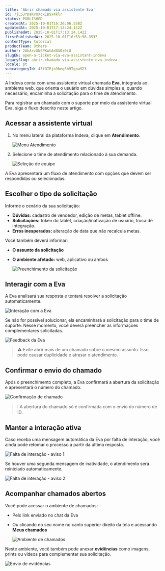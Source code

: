```yaml
---
title: 'Abrir chamado via assistente Eva'
id: 7jL5JrDaKVnXcxIB9x4klr
status: PUBLISHED
createdAt: 2025-10-01T16:26:06.558Z
updatedAt: 2025-10-01T17:13:24.142Z
publishedAt: 2025-10-01T17:13:24.142Z
firstPublishedAt: 2025-10-01T16:53:58.853Z
contentType: tutorial
productTeam: Others
author: 2AhArvGNSPKwUAd8GOz0iU
slugEN: open-a-ticket-via-eva-assistant-indeva
legacySlug: abrir-chamado-via-assistente-eva-indeva
locale: pt
subcategoryId: 43f3IRjn9begSh9Tgpa923
---
```


A Indeva conta com uma assistente virtual chamada **Eva**, integrada ao ambiente web, que orienta o usuário em dúvidas simples e, quando necessário, encaminha a solicitação para o time de atendimento.

Para registrar um chamado com o suporte por meio da assistente virtual Eva, siga o fluxo descrito neste artigo.

## Acessar a assistente virtual

1. No menu lateral da plataforma Indeva, clique em **Atendimento**.

   ![Menu Atendimento](https://raw.githubusercontent.com/vtexdocs/help-center-content/refs/heads/main/docs/pt/tutorials/indeva-by-vtex/suporte-indeva/abrir-chamado-via-assistente-eva-indeva_1.png)

2. Selecione o time de atendimento relacionado à sua demanda.

   ![Seleção de equipe](https://raw.githubusercontent.com/vtexdocs/help-center-content/refs/heads/main/docs/pt/tutorials/indeva-by-vtex/suporte-indeva/abrir-chamado-via-assistente-eva-indeva_2.png)

A Eva apresentará um fluxo de atendimento com opções que devem ser respondidas ou selecionadas.

## Escolher o tipo de solicitação

Informe o cenário da sua solicitação:

- **Dúvidas:** cadastro de vendedor, edição de metas, tablet offline.
- **Solicitações:** token do tablet, criação/inativação de usuário, troca de integração.
- **Erros inesperados:** alteração de data que não recalcula metas.

Você também deverá informar:

- **O assunto da solicitação**
- **O ambiente afetado:** web, aplicativo ou ambos

   ![Preenchimento da solicitação](https://raw.githubusercontent.com/vtexdocs/help-center-content/refs/heads/main/docs/pt/tutorials/indeva-by-vtex/suporte-indeva/abrir-chamado-via-assistente-eva-indeva_3.png)

## Interagir com a Eva

A Eva analisará sua resposta e tentará resolver a solicitação automaticamente.

   ![Interação com a Eva](https://raw.githubusercontent.com/vtexdocs/help-center-content/refs/heads/main/docs/pt/tutorials/indeva-by-vtex/suporte-indeva/abrir-chamado-via-assistente-eva-indeva_4.png)

Se não for possível solucionar, ela encaminhará a solicitação para o time de suporte. Nesse momento, você deverá preencher as informações complementares solicitadas.

   ![Feedback da Eva](https://raw.githubusercontent.com/vtexdocs/help-center-content/refs/heads/main/docs/pt/tutorials/indeva-by-vtex/suporte-indeva/abrir-chamado-via-assistente-eva-indeva_5.png)

> ⚠️ Evite abrir mais de um chamado sobre o mesmo assunto. Isso pode causar duplicidade e atrasar o atendimento.

## Confirmar o envio do chamado

Após o preenchimento completo, a Eva confirmará a abertura da solicitação e apresentará o número do chamado.

   ![Confirmação de chamado](https://raw.githubusercontent.com/vtexdocs/help-center-content/refs/heads/main/docs/pt/tutorials/indeva-by-vtex/suporte-indeva/abrir-chamado-via-assistente-eva-indeva_6.png)

> ℹ️ A abertura do chamado só é confirmada com o envio do número de ID.

## Manter a interação ativa

Caso receba uma mensagem automática da Eva por falta de interação, você ainda pode retomar o processo a partir da última resposta.

   ![Falta de interação - aviso 1](https://raw.githubusercontent.com/vtexdocs/help-center-content/refs/heads/main/docs/pt/tutorials/indeva-by-vtex/suporte-indeva/abrir-chamado-via-assistente-eva-indeva_7.png)

Se houver uma segunda mensagem de inatividade, o atendimento será reiniciado automaticamente.

   ![Falta de interação - aviso 2](https://raw.githubusercontent.com/vtexdocs/help-center-content/refs/heads/main/docs/pt/tutorials/indeva-by-vtex/suporte-indeva/abrir-chamado-via-assistente-eva-indeva_8.png)

## Acompanhar chamados abertos

Você pode acessar o ambiente de chamados:

- Pelo link enviado no chat da Eva
- Ou clicando no seu nome no canto superior direito da tela e acessando **Meus chamados**

   ![Ambiente de chamados](https://raw.githubusercontent.com/vtexdocs/help-center-content/refs/heads/main/docs/pt/tutorials/indeva-by-vtex/suporte-indeva/abrir-chamado-via-assistente-eva-indeva_9.png)

Neste ambiente, você também pode anexar **evidências** como imagens, prints ou vídeos para complementar sua solicitação.

   ![Envio de evidências](https://raw.githubusercontent.com/vtexdocs/help-center-content/refs/heads/main/docs/pt/tutorials/indeva-by-vtex/suporte-indeva/abrir-chamado-via-assistente-eva-indeva_10.png)

